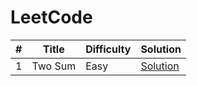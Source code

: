 # LeetCode

\# | Title | Difficulty | Solution
---|---|---|---
1 | Two Sum | Easy | [Solution](https://github.com/ErnestL1n/LeetCode/tree/master/Solutions/1.%20Two%20Sum)





